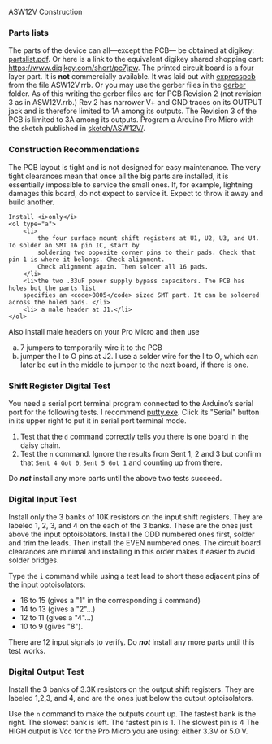 ﻿ASW12V Construction
    <h3>Parts lists</h3>
    The parts of the device can all&mdash;except the PCB&mdash; be obtained at digikey: <a href="partslist.pdf">partslist.pdf</a>.
    Or here is a link to the equivalent digikey shared shopping cart:
    <a href="https://www.digikey.com/short/pc7jpw">https://www.digikey.com/short/pc7jpw</a>.
    The printed circuit board is a four layer part. It is <b>not</b> commercially available.
    It was laid out with <a href="http://expresspcb.com">expresspcb</a> from the
    file ASW12V.rrb. Or you may use the gerber
    files in the <a href="gerber">gerber</a> folder. As of this writing the gerber files
    are for PCB Revision 2 (not revision 3 as in ASW12V.rrb.) Rev 2 has narrower V+ and GND traces on its
    OUTPUT jack and is therefore limited to 1A among its outputs.
    The Revision 3 of the PCB is limited to 3A among its outputs.
    Program a Arduino Pro Micro with the sketch published in <a href="sketch//ASW12V">sketch/ASW12V/</a>.
    <h3>Construction Recommendations</h3>
The PCB layout is tight and is not designed for easy maintenance. The
        very tight clearances mean that once all the big parts
        are installed, it is essentially impossible to
        service the small ones. If, for example, lightning damages this
        board, do not expect to service it. Expect to throw it away
        and build another.
    
    Install <i>only</i>
    <ol type="a">
        <li>
            the four surface mount shift registers at U1, U2, U3, and U4. To solder an SMT 16 pin IC, start by
            soldering two opposite corner pins to their pads. Check that pin 1 is where it belongs. Check alignment.
            Check alignment again. Then solder all 16 pads.
        </li>
        <li>the two .33uF power supply bypass capacitors. The PCB has holes but the parts list
        specifies an <code>0805</code> sized SMT part. It can be soldered across the holed pads. </li>
        <li> a male header at J1.</li>
    </ol>
Also install male headers on your Pro Micro and then
    use
    <ol type="a">
        <li> 7 jumpers to temporarily wire it to the PCB</li>
        <li>
            jumper the I to O pins at J2. I use a solder wire
            for the I to O, which can later be cut in the middle
            to jumper to the next board, if there is one.
        </li>
    </ol>
    <h3>Shift Register Digital Test</h3>
    You need a serial port terminal program connected to
    the Arduino&#8217;s serial port for the following tests. I recommend
    <a href="https://www.chiark.greenend.org.uk/~sgtatham/putty/latest.html">putty.exe</a>.
    Click its "Serial" button in its upper right to put it in serial port terminal mode.
    <ol>
        <li>
            Test that the
            <code>d</code> command correctly tells you there  is one board in the daisy chain.
        </li>
        <li>
            Test the
            <code>n</code> command. Ignore the results from Sent 1, 2 and 3
            but confirm that <code>Sent 4 Got 0</code>, <code>Sent 5 Got 1</code> and counting up
            from there.
        </li>
    </ol>
    <p>Do <b><i>not</i></b> install any more parts until the above two tests succeed.</p>

<h3>Digital Input Test</h3>
Install only the 3 banks of 10K resistors on the input
        shift registers. They are labeled 1, 2, 3, and 4 on the each
        of the 3 banks. These are the ones just above the input
        optoisolators. Install the ODD numbered ones first, solder
        and trim the leads. Then install the EVEN numbered ones.
        The circuit board clearances are minimal and installing
        in this order makes it easier to avoid solder bridges.
    

    
Type the <code>i</code> command while using a test lead to
        short these adjacent pins of the input optoisolators:
        <ul>
            <li>16 to 15 (gives a "1" in the corresponding <code>i</code> command)</li>
            <li>14 to 13 (gives a "2"...)</li>
            <li>12 to 11 (gives a "4"...)</li>
            <li>10 to 9 (gives "8").</li>
        </ul>
        There are 12 input signals to verify.
        Do <b><i>not</i></b> install any more parts until this test works.
    

<h3>Digital Output Test</h3>
   
Install the 3 banks of 3.3K resistors on the output
        shift registers. They are labeled 1,2,3, and 4, and are
        the ones just below the output optoisolators.
   

    
Use the <code>n</code> command to make the outputs count up.
        The fastest bank is the right. The slowest bank
        is left. The fastest pin is 1. The slowest pin is 4
        The HIGH output is Vcc for the Pro Micro you are using:
        either 3.3V or 5.0 V.
   
